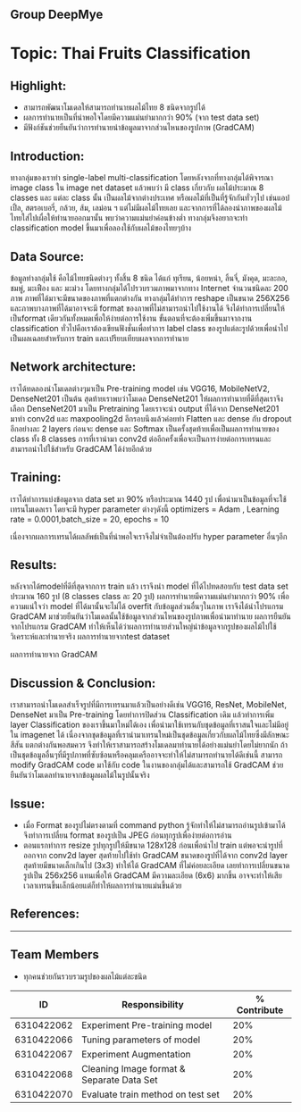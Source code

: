 ## Group DeepMye

# Topic: Thai Fruits Classification

## Highlight:
*	สามารถพัฒนาโมเดลให้สามารถทำนายผลไม้ไทย 8 ชนิดจากรูปได้
*	ผลการทำนายเป็นที่น่าพอใจโดยมีความแม่นยำมากกว่า 90% (จาก test data set)
*	มีฟังก์ชันช่วยยืนยันว่าการทำนายนำข้อมูลมาจากส่วนไหนของรูปภาพ (GradCAM)

## Introduction:
  ทางกลุ่มของเราทำ single-label multi-classification โดยหลังจากที่ทางกลุ่มได้พิจารณา image class ใน image net dataset แล้วพบว่า มี class เกี่ยวกับ ผลไม้ประมาณ 8 classes และ แต่ละ class นั้น เป็นผลไม้จากต่างประเทศ หรือผลไม้ที่เป็นที่รู้จักกันทั่วๆไป เช่นแอปเปิ้ล, สตรอเบอรี่, กล้วย, ส้ม, เลม่อน ฯ
แต่ไม่มีผลไม้ไทยเลย และจากการที่ได้ลองนำภาพของผลไม้ไทยใส่ไปเผื่อให้ทำนายออกมานั้น พบว่าความแม่นยำค่อนข้างต่ำ ทางกลุ่มจึงอยากจะทำ classification model ขึ้นมาเพื่อลองใช้กับผลไม้ของไทยๆบ้าง

## Data Source:
  ข้อมูลท่างกลุ่มใช้ คือไม้ไทยชนิดต่างๆ ทั้งสิ้น 8 ชนิด ได้แก่ ทุเรียน, น้อยหน่า, ลิ้นจี่, มังคุด, มะละกอ, ชมพู่, มะเฟือง และ มะม่วง โดยทางกลุ่มได้ไปรวบรวมภาพมาจากทาง Internet จำนวนชนิดละ 200 ภาพ
ภาพที่ได้มาจะมีขนาดของภาพที่แตกต่างกัน ทางกลุ่มได้ทำการ reshape เป็นขนาด 256X256 และภาพบางภาพที่ได้มาอาจจะมี format ของภาพที่ไม่สามารถนำไปใช้งานได้ จึงได้ทำการเปลี่ยนให้เป็นformat เดียวกันทั้งหมดเพื่อให้ง่ายต่อการใช้งาน
ขั้นตอนที่จะต้องเพิ่มขึ้นมาจากงาน classification ทั่วไปคือเราต้องเขียนฟังชั่นเพื่อทำการ label class ของรูปแต่ละรูปด้วยเพื่อนำไปเป็นผลเฉลยสำหรับการ train และเปรียบเทียบผลจากการทำนาย

## Network architecture:
  เราได้ทดลองนำโมเดลต่างๆมาเป็น Pre-training model เช่น VGG16, MobileNetV2, DenseNet201 เป็นต้น สุดท้ายเราพบว่าโมเดล DenseNet201 ให้ผลการทำนายที่ดีที่สุดเราจึงเลือก DenseNet201 มาเป็น Pretraining 
โดยเราจะนำ output ที่ได้จาก DenseNet201 มาทำ conv2d และ maxpooling2d อีกรอบนึงแล้วค่อยทำ Flatten และ dense กับ dropout อีกอย่างละ 2 layers ก่อนจะ dense และ Softmax เป็นครั้งสุดท้ายเพื่อเป็นผลการทำนายของ class ทั้ง 8 classes
การที่เรานำมา conv2d ต่ออีกครั้งเพื่อจะเป็นการง่ายต่อการเทรนและสามารถนำไปใช้สำหรับ GradCAM ได้ง่ายอีกด้วย

## Training:
  เราได้ทำการแบ่งข้อมูลจาก data set มา 90% หรือประมาณ 1440 รูป เพื่อนำมาเป็นข้อมูลที่จะใช้เทรนโมเดลเรา โดยจะมี hyper parameter ต่างๆดังนี้  optimizers = Adam , Learning rate = 0.0001,batch_size = 20, epochs = 10

เนื่องจากผลการเทรนได้ผลลัพธ์เป็นที่น่าพอใจเราจึงไม่จำเป็นต้องปรับ hyper parameter อื่นๆอีก

## Results:
  หลังจากได้modelที่ดีที่สุดจากการ train แล้ว เราจึงนำ model ที่ได้ไปทดสอบกับ test data set ประมาณ 160 รูป (8 classes  class ละ 20 รูป) ผลการทำนายมีความแม่นยำมากกว่า 90% เพื่อความแน่ใจว่า model ที่ได้มานั้นจะไม่ได้ overfit กับข้อมูลส่วนอื่นๆในภาพ เราจึงได้นำโปรแกรม GradCAM มาช่วยยืนยันว่าโมเดลนั้นใช้ข้อมูลจากส่วนไหนของรูปภาพเพื่อนำมาทำนาย ผลการยืนยันจากโปรแกรม GradCAM ทำให้เห็นได้ว่าผลการทำนายส่วนใหญ่นำข้อมูลจากรูปของผลไม้ไปใช้วิเคราะห์และทำนายจริง
ผลการทำนายจากtest dataset

ผลการทำนายจาก GradCAM

## Discussion & Conclusion:
  เราสามารถนำโมเดลสำเร็จรูปที่มีการเทรนมาแล้วเป็นอย่างดีเช่น VGG16, ResNet, MobileNet, DenseNet มาเป็น Pre-training โดยทำการปิดส่วน Classification เดิม แล้วทำการเพิ่ม layer Classification ของเราขึ้นมาใหม่ได้เอง เพื่อนำมาใช้เทรนกับชุดข้อมูลที่เราสนใจและไม่มีอยู่ใน imagenet ได้  เนื่องจากชุดข้อมูลที่เรานำมาเทรนใหม่เป็นชุดข้อมูลเกี่ยวกับผลไม้ไทยซึ่งมีลักษณะ สีสัน แตกต่างกันพอสมควร จึงทำให้เราสามารถสร้างโมเดลมาทำนายได้อย่างแม่นยำโดยไม่ยากนัก  ถ้าเป็นชุดข้อมูลอื่นๆที่มีรูปภาพที่ซับซ้อนหรือคลุมเครืออาจจะทำให้ไม่สามารถทำนายได้ดีเช่นนี้
สามารถ modify GradCAM code มาใช้กับ code ในงานของกลุ่มได้และสามารถใช้ GradCAM ช่วยยืนยันว่าโมเดลทำนายจากข้อมูลผลไม้ในรูปนั้นจริง

## Issue:
*	เมื่อ Format ของรูปไม่ตรงตามที่ command python รู้จักทำให้ไม่สามารถอ่านรูปเข้ามาได้ จึงทำการเปลี่ยน format ของรูปเป็น JPEG ก่อนทุกรูปเพื่อง่ายต่อการอ่าน
*	ตอนแรกทำการ resize รูปทุกรูปให้มีขนาด 128x128 ก่อนเพื่อนำไป train แต่พอจะนำรูปที่ออกจาก conv2d layer สุดท้ายไปใช้ทำ GradCAM ขนาดของรูปที่ได้จาก conv2d layer สุดท้ายมีขนาดเล็กเกินไป (3x3) ทำให้ได้ GradCAM ที่ไม่ค่อยละเอียด เลยทำการเปลี่ยนขนาดรูปเป็น 256x256 แทนเพื่อให้ GradCAM มีความละเอียด (6x6) มากขึ้น อาจจะทำให้เสียเวลาเทรนขึ้นเล็กน้อยแต่ก็ทำให้ผลการทำนายแม่นขึ้นด้วย

## References:
-----

## Team Members
* ทุกคนช่วยกันรวบรวมรูปของผลไม้แต่ละชนิด

ID   | Responsibility |% Contribute
--------- | ------ | ------
6310422062 | Experiment Pre-training model | 20%
6310422066 | Tuning parameters of model  | 20%
6310422067 | Experiment Augmentation | 20%
6310422068 | Cleaning Image format & Separate Data Set | 20%
6310422070 | Evaluate train method on test set | 20%
